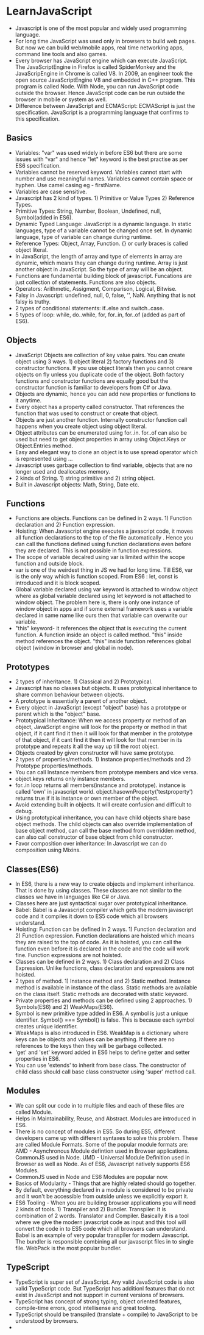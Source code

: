 # LearnJavaScript
- Javascript is one of the most popular and widely used programming language.
- For long time JavaScript was used only in browsers to build web pages. But now we can build web/mobile apps, real time networking apps, command line tools and also games.
- Every browser has JavaScript engine which can execute JavaScript. The JavaScriptEngine in Firefox is called SpiderMonkey and the JavaScripEngine in Chrome is called V8. In 2009, an engineer took the open source JavaScriptEngine V8 and embedded in C++ program. This program is called Node. With Node, you can run JavaScript code outside the browser. Hence JavaScript code can be run outside the browser in mobile or system as well.
- Difference between JavaScript and ECMAScript: ECMAScript is just the specification. JavaScript is a programming language that confirms to this specification.

## Basics
- Variables: "var" was used widely in before ES6 but there are some issues with "var" and hence "let" keyword is the best practise as per ES6 specification.
- Variables cannot be reserved keyword. Variables cannot start with number and use meaningful names. Variables cannot contain space or hyphen. Use camel casing eg - firstName.
- Variables are case sensitive.
- Javascript has 2 kind of types. 1) Primitive or Value Types 2) Reference Types.
- Primitive Types: String, Number, Boolean, Undefined, null, Symbol(added in ES6).
- Dynamic Typed Language: JavaScript is a dynamic language. In static languages, type of a variable cannot be changed once set. In dynamic language, type of variable can change during runtime.
- Reference Types: Object, Array, Function. {} or curly braces is called object literal.
- In JavaScript, the length of array and type of elements in array are dynamic, which means they can change during runtime. Array is just another object in JavaScript. So the type of array will be an object.
- Functions are fundamental building block of javascript. Funcations are just collection of statements. Functions are also objects.
- Operators: Arithmetic, Assigment, Comparison, Logical, Bitwise.
- Falsy in Javascript: undefined, null, 0, false, '', NaN. Anything that is not falsy is truthy.
- 2 types of conditional statements: if..else and switch..case.
- 5 types of loop: while, do..while, for, for..in, for..of (added as part of ES6).

## Objects
- JavaScript Objects are collection of key value pairs. You can create object using 3 ways. 1) object literal 2) factory functions and 3) constructor functions. If you use object literals then you cannot creare objects on fly unless you duplicate code of the object. Both factory functions and constructor functions are equally good but the constructor function is familiar to developers from C# or Java.
- Objects are dynamic, hence you can add new properties or functions to it anytime.
- Every object has a property called constructor. That references the function that was used to construct or create that object.
- Objects are just another function. Internally constructor function call happens when you create object using object literal.
- Object attributes can be enumerated using for..in. for..of can also be used but need to get object properties in array using Object.Keys or Object.Entries method.
- Easy and elegant way to clone an object is to use spread operator which is represented using ...
- Javascript uses garbage collection to find variable, objects that are no longer used and deallocates memory.
- 2 kinds of String. 1) string primitive and 2) string object.
- Built in Javascript objects: Math, String, Date etc.

## Functions
- Functions are objects. Functions can be defined in 2 ways. 1) Function declaration and 2) Function expression.
- Hoisting: When Javascript engine executes a javascript code, it moves all function declarations to the top of the file automatically . Hence you can call the functions defined using function declarations even before they are declared. This is not possible in function expressions.
- The scope of variable decalred using var is limited within the scope function and outside block.
- var is one of the weirdest thing in JS we had for long time. Till ES6, var is the only way which is function scoped. From ES6 : let, const is introduced and it is block scoped.
- Global variable declared using var keyword is attached to window object where as global variable declared using let keyword is not attached to window object. The problem here is, there is only one instance of window object in apps and if some external framework uses a variable declared in same name like ours then that variable can overwrite our variable.
- "this" keyword- it references the object that is executing the current function. A function inside an object is called method. "this" inside method references the object. "this" inside function references global object (window in browser and global in node).

## Prototypes
- 2 types of inheritance. 1) Classical and 2) Prototypical.
- Javascript has no classes but objects. It uses prototypical inheritance to share common behaviour between objects.
- A prototype is essentially a parent of another object.
- Every object in JavaScript (except "object" base) has a prototype or parent which is the "object" base.
- Prototypical Inheritance: When we access property or method of an object, JavaScript engine will look for the property or method in that object, if it cant find it then it will look for that member in the prototype of that object, if it cant find it then it will look for that member in its prototype and repeats it all the way up till the root object.
- Objects created by given constructor will have same prototype.
- 2 types of properties/methods. 1) Instance properties/methods and 2) Prototype properties/methods.
- You can call Instance members from prototype members and vice versa.
- object.keys returns only instance members.
- for..in loop returns all members(instance and prototype). instance is called 'own' in javascript world. object.hasownProperty('testproperty') returns true if it is instance or own member of the object.
- Avoid extending built in objects. It will create confusion and difficult to debug.
- Using prototypical inheritance, you can have child objects share base object methods. The child objects can also override implementation of base object method, can call the base method from overridden method, can also call constructor of base object from child constructor.
- Favor composition over inheritance: In Javascript we can do composition using Mixins.

## Classes(ES6)
- In ES6, there is a new way to create objects and implement inheritance. That is done by using classes. These classes are not similar to the classes we have in languages like C# or Java.
- Classes here are just syntactical sugar over prototypical inheritance.
- Babel: Babel is a Javascript compiler which gets the modern javascript code and it compiles it down to ES5 code which all browsers understand.
- Hoisting: Function can be defined in 2 ways. 1) Function declaration and 2) Function expression. Function declarations are hoisted which means they are raised to the top of code. As it is hoisted, you can call the function even before it is declared in the code and the code will work fine. Function expressions are not hoisted.
- Classes can be defined in 2 ways. 1) Class declaration and 2) Class Expression. Unlike functions, class declaration and expressions are not hoisted.
- 2 types of method. 1) Instance method and 2) Static method. Instance method is available in instance of the class. Static methods are available on the class itself. Static methods are decorated with static keyword.
- Private properties and methods can be defined using 2 approaches. 1) Symbols(ES6) and 2) WeakMaps(ES6).
- Symbol is new primitive type added in ES6. A symbol is just a unique identifier. Symbol() === Symbol() is false. This is because each symbol creates unique identifier.
- WeakMaps is also introduced in ES6. WeakMap is a dictionary where keys can be objects and values can be anything. If there are no references to the keys then they will be garbage collected.
- 'get' and 'set' keyword added in ES6 helps to define getter and setter properties in ES6.
- You can use 'extends' to inherit from base class. The constructor of child class should call base class constructor using 'super' method call.

## Modules
- We can split our code in to multiple files and each of these files are called Module.
- Helps in Maintainability, Reuse, and Abstract. Modules are introduced in ES6.
- There is no concept of modules in ES5. So during ES5, different developers came up with different syntaxes to solve this problem. These are called Module Formats. Some of the popular module formats are: AMD - Asynchronous Module defintion used in Browser applications. CommonJS used in Node. UMD - Universal Module Definition used in Browser as well as Node. As of ES6, Javascript natively supports ES6 Modules.
- CommonJS used in Node and ES6 Modules are popular now.
- Basics of Modularity - Things that are highly related should go together.
- By default, everything declared in a module is considered to be private and it won't be accessible from outside unless we explicitly export it.
- ES6 Tooling - When you are building browser applications you will need 2 kinds of tools. 1) Transpiler and 2) Bundler. Transpiler: It is combination of 2 words. Translator and Compiler. Basically it is a tool where we give the modern javascript code as input and this tool will convert the code in to ES5 code which all browsers can understand. Babel is an example of very popular transpiler for modern Javascript. The bundler is responsible combining all our javascript files in to single file. WebPack is the most popular bundler.

## TypeScript
- TypeScript is super set of JavaScript. Any valid JavaScript code is also valid TypeScript code. But TypeScript has additionl features that do not exist in JavaScript and not support in current versions of browsers.
- TypeScript has concept of strong typing, object oriented features, compile-time errors, good intellisense and great tooling.
- TypeScript should be transpiled (translate + compile) to JavaScript to be understood by browsers.
- 